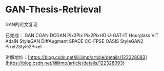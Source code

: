 # GAN-Thesis-Retrieval
GAN的论文复现

已完成：
GAN
CGAN
DCGAN
Pix2Pix
Pix2PixHD
U-GAT-IT
Hourglass
ViT
AdaIN
StyleGAN
DiffAugment
SPADE
CC-FPSE
OASIS
StyleGAN2
Pixel2Style2Pixel

讲解地址：[https://blog.csdn.net/iiiiiiimp/article/details/122328093](https://blog.csdn.net/iiiiiiimp/article/details/122328093)
